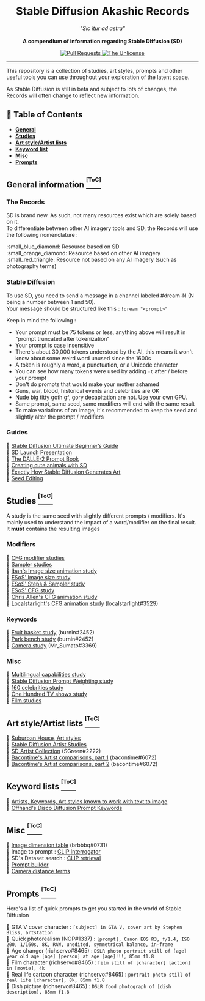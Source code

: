 <h1 align="center">Stable Diffusion Akashic Records</h1>

<p align="center">
  <i>"Sic itur ad astra"</i><br><br>
  <b>A compendium of information regarding Stable Diffusion (SD)</b>
</p>

<p align="center">
  <a href="https://github.com/Maks-s/sd-akashic/pulls">
    <img src="https://img.shields.io/badge/PRs-welcome-brightgreen.svg?longCache=true" alt="Pull Requests">
  </a>
  <a href="LICENSE.md">
    <img src="https://img.shields.io/badge/License-Unlicense-lightgrey.svg?longCache=true" alt="The Unlicense">
  </a>
</p>

****

This repository is a collection of studies, art styles, prompts and other useful tools you can use throughout your exploration of the latent space.

As Stable Diffusion is still in beta and subject to lots of changes, the Records will often change to reflect new information.

## :notebook_with_decorative_cover: Table of Contents
- **[General](#general-information-toc)**
- **[Studies](#studies-toc)**
- **[Art style/Artist lists](#art-styleartist-lists-toc)**
- **[Keyword list](#keyword-lists-toc)**
- **[Misc](#misc-toc)**
- **[Prompts](#prompts-toc)**

## General information [<sup><sup>[ToC]</sup></sup>](#notebook_with_decorative_cover-table-of-contents)

### The Records
SD is brand new. As such, not many resources exist which are solely based on it.<br>
To differentiate between other AI imagery tools and SD, the Records will use the following nomenclature :

<p>
:small_blue_diamond: Resource based on SD<br>
:small_orange_diamond: Resource based on other AI imagery<br>
:small_red_triangle: Resource not based on any AI imagery (such as photography terms)<br>
</p>

### Stable Diffusion

To use SD, you need to send a message in a channel labeled #dream-N (N being a number between 1 and 50).<br>
Your message should be structured like this : `!dream "<prompt>"`

Keep in mind the following :
- Your prompt must be 75 tokens or less, anything above will result in "prompt truncated after tokenization"
- Your prompt is case insensitive
- There's about 30,000 tokens understood by the AI, this means it won't know about some weird word unused since the 1600s
- A token is roughly a word, a punctuation, or a Unicode character
- You can see how many tokens were used by adding `-t` after / before your prompt
- Don't do prompts that would make your mother ashamed
- Guns, war, blood, historical events and celebrities are OK
- Nude big titty goth gf, gory decapitation are not. Use your own GPU.
- Same prompt, same seed, same modifiers will end with the same result
- To make variations of an image, it's recommended to keep the seed and slightly alter the prompt / modifiers

### Guides

:small_blue_diamond: [Stable Diffusion
Ultimate Beginner’s Guide](https://docs.google.com/document/d/1sgXAnFMEfx-I_Harts7cEGEPAtmWGvl62yJHByPE0ZI/edit)<br>
:small_blue_diamond: [SD Launch Presentation](https://www.youtube.com/watch?v=EqTLkt-Ycwo)<br>
:small_orange_diamond: [The DALLE-2 Prompt Book](https://dallery.gallery/wp-content/uploads/2022/07/The-DALL%C2%B7E-2-prompt-book-v1.02.pdf)<br>
:small_blue_diamond: [Creating cute animals with SD](https://youtu.be/vzV_V4AYPAA)<br>
:small_blue_diamond: [Exactly How Stable Diffusion Generates Art](https://youtu.be/a_kH32gWm2I)<br>
:small_blue_diamond: [Seed Editing](https://github.com/Maks-s/sd-akashic/blob/master/guides/richservo-seed-guide.md)<br>

## Studies [<sup><sup>[ToC]</sup></sup>](#notebook_with_decorative_cover-table-of-contents)
A study is the same seed with slightly different prompts / modifiers. It's mainly used to understand the impact of a word/modifier on the final result. It **must** contains the resulting images

### Modifiers
:small_blue_diamond: [CFG modifier studies](https://docs.google.com/spreadsheets/d/1SYQhyJaKkkY0cmPd0WQvPwEX188l5FZxzukkC7IQDw4/htmlview)<br>
:small_blue_diamond: [Sampler studies](https://docs.google.com/spreadsheets/d/1LBsL0GcCTudXx8X0LjnD-ja6udyq-RMXBFuJG9fSvpA/htmlview)<br>
:small_blue_diamond: [Iban's Image size animation study](https://twitter.com/1ban3gaNa/status/1556987264571506690)<br>
:small_blue_diamond: [ESoS' Image size study](https://twitter.com/endlesscofstars/status/1556816377964425217)<br>
:small_blue_diamond: [ESoS' Steps & Sampler study](https://twitter.com/endlesscofstars/status/1556457377305505793)<br>
:small_blue_diamond: [ESoS' CFG study](https://twitter.com/endlesscofstars/status/1556290783992418304)<br>
:small_blue_diamond: [Chris Allen's CFG animation study](https://twitter.com/zippy731/status/1556821468184338433)<br>
:small_blue_diamond: [Localstarlight's CFG animation study](https://github.com/Maks-s/sd-akashic/blob/master/img/localstarlight-cfg-animation-study.gif) (localstarlight#3529)<br>

### Keywords
:small_blue_diamond: [Fruit basket study](https://docs.google.com/spreadsheets/d/1735ENCmaF-K8XRWjSE6ndOCvRlCMBA27qR3iPH1IHgE/htmlview) (burnin#2452)<br>
:small_blue_diamond: [Park bench study](https://docs.google.com/spreadsheets/d/1WCNQPNa56ni_S4y82bdr5xbJsBM7_VmTcioMizxRPPA/htmlview) (burnin#2452)<br>
:small_blue_diamond: [Camera study](https://docs.google.com/document/d/1c06KHlS0A7E4hCCFNl_6umuguHJQfn0K7P_h-8bDwkA/edit) (Mr_Sumato#3369)<br>

### Misc
:small_blue_diamond: [Multilingual capabilities study](https://jalonso.notion.site/Stable-Diffusion-Language-Comprehension-5209abc77a4f4f999ec6c9b4a48a9ca2)<br>
:small_blue_diamond: [Stable Diffusion Prompt Weighting study](https://drive.google.com/file/d/111p6ObWFFKo1aZbuiIyGRZI4fBMHtN6s/view)<br>
:small_blue_diamond: [160 celebrities study](https://docs.google.com/spreadsheets/u/0/d/1IqXkYDXux97aU8Y5kqqBrBvCn3CLRDhMZ7lEWsAtwUc/htmlview)<br>
:small_blue_diamond: [One Hundred TV shows study](https://jalonso.notion.site/Stable-Diffusion-One-hundred-TV-shows-e490780c49724cee987cd6bf89b37c4c)<br>
:small_blue_diamond: [Film studies](https://artblind.notion.site/artblind/3e50796fe6904048981156436145d501)<br>

## Art style/Artist lists [<sup><sup>[ToC]</sup></sup>](#notebook_with_decorative_cover-table-of-contents)

:small_blue_diamond: [Suburban House, Art styles](https://github.com/Maks-s/sd-akashic/blob/master/img/suburban-house.png)<br>
:small_blue_diamond: [Stable Diffusion Artist Studies](https://proximacentaurib.notion.site/e2537cbf42c34b7e9a9a4126f81dfd0d)<br>
:small_blue_diamond: [SD Artist Collection](https://sgreens.notion.site/sgreens/4ca6f4e229e24da6845b6d49e6b08ae7) (SGreen#2222)<br>
:small_blue_diamond: [Bacontime's Artist comparisons, part 1](https://github.com/Maks-s/sd-akashic/blob/master/img/bacontime-artist-comparison.png) (bacontime#6072)<br>
:small_blue_diamond: [Bacontime's Artist comparisons, part 2](https://github.com/Maks-s/sd-akashic/blob/master/img/bacontime-artist-comparison-2.png) (bacontime#6072)<br>

## Keyword lists [<sup><sup>[ToC]</sup></sup>](#notebook_with_decorative_cover-table-of-contents)

:small_blue_diamond: [Artists, Keywords, Art styles known to work with text to image](https://docs.google.com/document/d/1SaQx1uJ9LBRS7c6OsZIaeanJGkUdsUBjk9X4dC59BaA/edit)<br>
:small_orange_diamond: [Offhand's Disco Diffusion Prompt Keywords](https://docs.google.com/spreadsheets/d/1j7zaDi_PkndizQ2pL8B_yMcwfKUdE6tSMhL31bYtJNs/htmlview)

## Misc [<sup><sup>[ToC]</sup></sup>](#notebook_with_decorative_cover-table-of-contents)

:small_blue_diamond: [Image dimension table](https://github.com/Maks-s/sd-akashic/blob/master/img/brbbbq-dimensions.png) (brbbbq#0731)<br>
:small_blue_diamond: Image to prompt : [CLIP Interrogator](https://colab.research.google.com/github/pharmapsychotic/clip-interrogator/blob/main/clip_interrogator.ipynb)<br>
:small_orange_diamond: SD's Dataset search : [CLIP retrieval](https://rom1504.github.io/clip-retrieval/)<br>
:small_orange_diamond: [Prompt builder](https://promptomania.com/prompt-builder/)<br>
:small_red_triangle: [Camera distance terms](https://github.com/Maks-s/sd-akashic/blob/master/img/camera-distance-terms.jpg)<br>

## Prompts [<sup><sup>[ToC]</sup></sup>](#notebook_with_decorative_cover-table-of-contents)
Here's a list of quick prompts to get you started in the world of Stable Diffusion

:small_blue_diamond: GTA V cover character : `[subject] in GTA V, cover art by Stephen Bliss, artstation`<br>
:small_blue_diamond: Quick photorealism (NOP#1337) : `[prompt], Canon EOS R3, f/1.4, ISO 200, 1/160s, 8K, RAW, unedited, symmetrical balance, in-frame`<br>
:small_blue_diamond: Age changer (richservo#8465) : `DSLR photo portrait still of [age] year old age [age] [person] at age [age]!!!, 85mm f1.8`<br>
:small_blue_diamond: Film character (richservo#8465) : `film still of [character] [action] in [movie], 4k`<br>
:small_blue_diamond: Real life cartoon character (richservo#8465) : `portrait photo still of real life [character], 8k, 85mm f1.8`<br>
:small_blue_diamond: Dish picture (richservo#8465) : `DSLR food photograph of [dish description], 85mm f1.8`<br>

